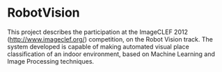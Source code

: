 RobotVision
===========

This project describes the participation at the ImageCLEF 2012 (http://www.imageclef.org/) competition, on the Robot Vision track. The system developed is capable of making automated visual place classification of an indoor environment, based on Machine Learning and Image Processing techniques. 